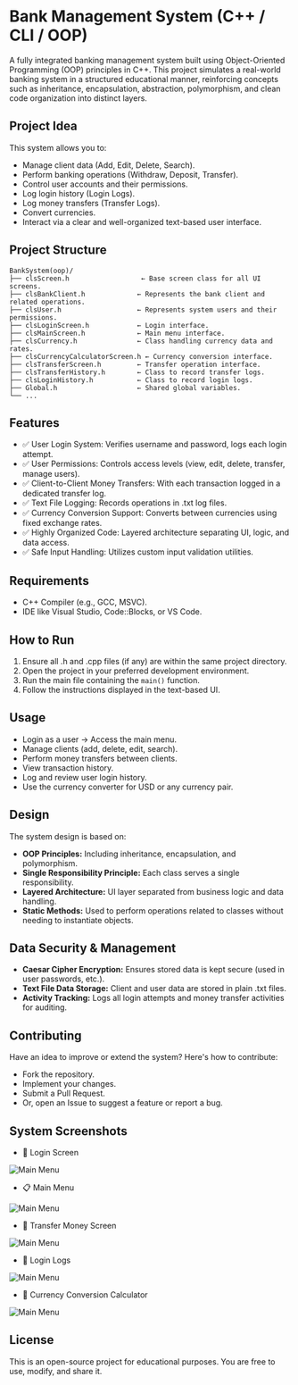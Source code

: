 
# Bank Management System (C++ / CLI / OOP)

A fully integrated banking management system built using Object-Oriented Programming (OOP) principles in C++. This project simulates a real-world banking system in a structured educational manner, reinforcing concepts such as inheritance, encapsulation, abstraction, polymorphism, and clean code organization into distinct layers.

## Project Idea

This system allows you to:

- Manage client data (Add, Edit, Delete, Search).
- Perform banking operations (Withdraw, Deposit, Transfer).
- Control user accounts and their permissions.
- Log login history (Login Logs).
- Log money transfers (Transfer Logs).
- Convert currencies.
- Interact via a clear and well-organized text-based user interface.

## Project Structure

```
BankSystem(oop)/
├── clsScreen.h                  ← Base screen class for all UI screens.
├── clsBankClient.h             ← Represents the bank client and related operations.
├── clsUser.h                   ← Represents system users and their permissions.
├── clsLoginScreen.h            ← Login interface.
├── clsMainScreen.h             ← Main menu interface.
├── clsCurrency.h               ← Class handling currency data and rates.
├── clsCurrencyCalculatorScreen.h ← Currency conversion interface.
├── clsTransferScreen.h         ← Transfer operation interface.
├── clsTransferHistory.h        ← Class to record transfer logs.
├── clsLoginHistory.h           ← Class to record login logs.
├── Global.h                    ← Shared global variables.
└── ...
```

## Features

- ✅ User Login System: Verifies username and password, logs each login attempt.
- ✅ User Permissions: Controls access levels (view, edit, delete, transfer, manage users).
- ✅ Client-to-Client Money Transfers: With each transaction logged in a dedicated transfer log.
- ✅ Text File Logging: Records operations in .txt log files.
- ✅ Currency Conversion Support: Converts between currencies using fixed exchange rates.
- ✅ Highly Organized Code: Layered architecture separating UI, logic, and data access.
- ✅ Safe Input Handling: Utilizes custom input validation utilities.

## Requirements

- C++ Compiler (e.g., GCC, MSVC).
- IDE like Visual Studio, Code::Blocks, or VS Code.

## How to Run

1. Ensure all .h and .cpp files (if any) are within the same project directory.
2. Open the project in your preferred development environment.
3. Run the main file containing the `main()` function.
4. Follow the instructions displayed in the text-based UI.

## Usage

- Login as a user → Access the main menu.
- Manage clients (add, delete, edit, search).
- Perform money transfers between clients.
- View transaction history.
- Log and review user login history.
- Use the currency converter for USD or any currency pair.

## Design

The system design is based on:

- **OOP Principles:** Including inheritance, encapsulation, and polymorphism.
- **Single Responsibility Principle:** Each class serves a single responsibility.
- **Layered Architecture:** UI layer separated from business logic and data handling.
- **Static Methods:** Used to perform operations related to classes without needing to instantiate objects.

## Data Security & Management

- **Caesar Cipher Encryption:** Ensures stored data is kept secure (used in user passwords, etc.).
- **Text File Data Storage:** Client and user data are stored in plain .txt files.
- **Activity Tracking:** Logs all login attempts and money transfer activities for auditing.

## Contributing

Have an idea to improve or extend the system? Here's how to contribute:

- Fork the repository.
- Implement your changes.
- Submit a Pull Request.
- Or, open an Issue to suggest a feature or report a bug.

## System Screenshots

- 🔐 Login Screen

![Main Menu](assets/login.png)

- 📋 Main Menu

![Main Menu](assets/main_menu.png)

- 💸 Transfer Money Screen

![Main Menu](assets/transfer.png)

- 📄 Login Logs

![Main Menu](assets/logs.png)

- 💱 Currency Conversion Calculator

![Main Menu](assets/currency_calc.png)

## License

This is an open-source project for educational purposes. You are free to use, modify, and share it.
